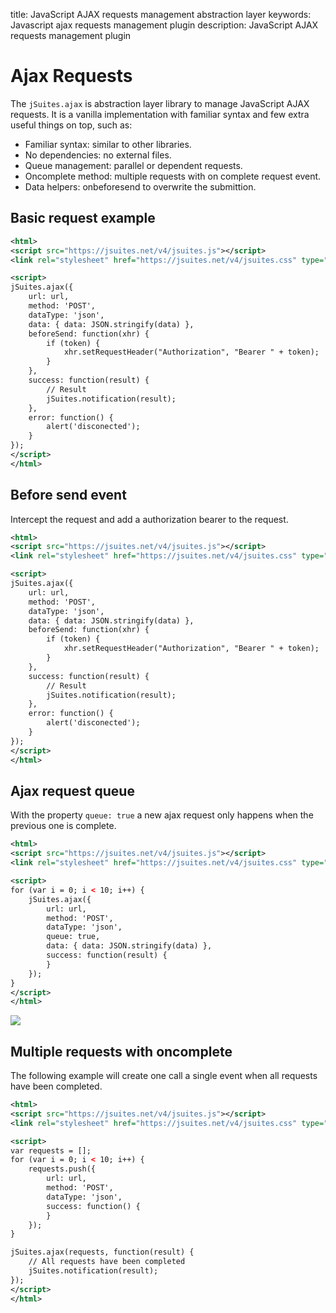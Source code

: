 title: JavaScript AJAX requests management abstraction layer
keywords: Javascript ajax requests management plugin
description: JavaScript AJAX requests management plugin

Ajax Requests
=============

The `jSuites.ajax` is abstraction layer library to manage JavaScript AJAX requests. It is a vanilla implementation with familiar syntax and few extra useful things on top, such as:

* Familiar syntax: similar to other libraries.
* No dependencies: no external files.
* Queue management: parallel or dependent requests.
* Oncomplete method: multiple requests with on complete request event.
* Data helpers: onbeforesend to overwrite the submittion.

  

Basic request example
---------------------

```xml
<html>
<script src="https://jsuites.net/v4/jsuites.js"></script>
<link rel="stylesheet" href="https://jsuites.net/v4/jsuites.css" type="text/css" />

<script>
jSuites.ajax({
    url: url,
    method: 'POST',
    dataType: 'json',
    data: { data: JSON.stringify(data) },
    beforeSend: function(xhr) {
        if (token) {
            xhr.setRequestHeader("Authorization", "Bearer " + token);
        }
    },
    success: function(result) {
        // Result
        jSuites.notification(result);
    },
    error: function() {
        alert('disconected');
    }
});
</script>
</html>
```

Before send event
-----------------

Intercept the request and add a authorization bearer to the request.

```xml
<html>
<script src="https://jsuites.net/v4/jsuites.js"></script>
<link rel="stylesheet" href="https://jsuites.net/v4/jsuites.css" type="text/css" />

<script>
jSuites.ajax({
    url: url,
    method: 'POST',
    dataType: 'json',
    data: { data: JSON.stringify(data) },
    beforeSend: function(xhr) {
        if (token) {
            xhr.setRequestHeader("Authorization", "Bearer " + token);
        }
    },
    success: function(result) {
        // Result
        jSuites.notification(result);
    },
    error: function() {
        alert('disconected');
    }
});
</script>
</html>
```

Ajax request queue
------------------

With the property `queue: true` a new ajax request only happens when the previous one is complete.

```xml
<html>
<script src="https://jsuites.net/v4/jsuites.js"></script>
<link rel="stylesheet" href="https://jsuites.net/v4/jsuites.css" type="text/css" />

<script>
for (var i = 0; i < 10; i++) {
    jSuites.ajax({
        url: url,
        method: 'POST',
        dataType: 'json',
        queue: true,
        data: { data: JSON.stringify(data) },
        success: function(result) {
        }
    });
}
</script>
</html>
```

![](img/ajax-waterfall.png)  

## Multiple requests with oncomplete

The following example will create one call a single event when all requests have been completed.

```xml
<html>
<script src="https://jsuites.net/v4/jsuites.js"></script>
<link rel="stylesheet" href="https://jsuites.net/v4/jsuites.css" type="text/css" />

<script>
var requests = [];
for (var i = 0; i < 10; i++) {
    requests.push({
        url: url,
        method: 'POST',
        dataType: 'json',
        success: function() {
        }
    });
}

jSuites.ajax(requests, function(result) {
    // All requests have been completed
    jSuites.notification(result);
});
</script>
</html>
```
